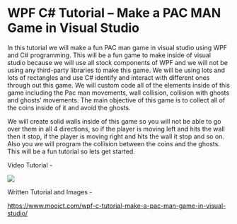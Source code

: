 # WPF C# Tutorial – Make a PAC MAN Game in Visual Studio
In this tutorial we will make a fun PAC man game in visual studio using WPF and C# programming. This will be a fun game to make inside of visual studio because we will use all stock components of WPF and we will not be using any third-party libraries to make this game. We will be using lots and lots of rectangles and use C# identify and interact with different ones through out this game. We will custom code all of the elements inside of this game including the Pac man movements, wall collision, collision with ghosts and ghosts’ movements. The main objective of this game is to collect all of the coins inside of it and avoid the ghosts.

We will create solid walls inside of this game so you will not be able to go over them in all 4 directions, so if the player is moving left and hits the wall then it stop, if the player is moving right and hits the wall it stop and so on. Also you we will program the collision between the coins and the ghosts. This will be a fun tutorial so lets get started. 

Video Tutorial - 

[![](http://img.youtube.com/vi/n4s1QJPbLog/0.jpg)](http://www.youtube.com/watch?v=n4s1QJPbLog "MOO ICT pac man WPF Tutorial")

Written Tutorial and Images - 

https://www.mooict.com/wpf-c-tutorial-make-a-pac-man-game-in-visual-studio/
